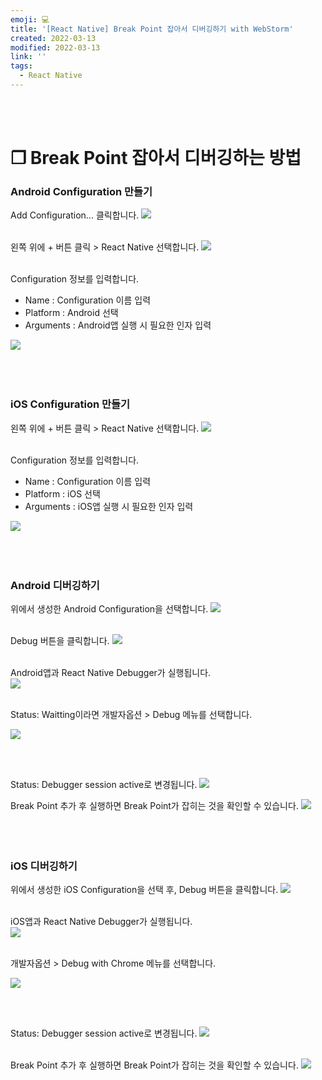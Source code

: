 ```yaml
---
emoji: 💻
title: '[React Native] Break Point 잡아서 디버깅하기 with WebStorm'
created: 2022-03-13
modified: 2022-03-13
link: ''
tags:
  - React Native
---
```

<br></br>





# **❐ Break Point 잡아서 디버깅하는 방법**
### **Android Configuration 만들기**
Add Configuration... 클릭합니다.
![](/assets/react-native-debug-with-webstorm1.png)
<br></br>

왼쪽 위에 + 버튼 클릭 > React Native 선택합니다.
![](/assets/react-native-debug-with-webstorm2.png)
<br></br>

Configuration 정보를 입력합니다.
- Name : Configuration 이름 입력
- Platform : Android 선택
- Arguments : Android앱 실행 시 필요한 인자 입력

![](/assets/react-native-debug-with-webstorm3.png)
<br></br><br></br>





### **iOS Configuration 만들기**
왼쪽 위에 + 버튼 클릭 > React Native 선택합니다.
![](/assets/react-native-debug-with-webstorm4.png)
<br></br>

Configuration 정보를 입력합니다.
- Name : Configuration 이름 입력
- Platform : iOS 선택
- Arguments : iOS앱 실행 시 필요한 인자 입력

![](/assets/react-native-debug-with-webstorm5.png)
<br></br><br></br>





### **Android 디버깅하기**
위에서 생성한 Android Configuration을 선택합니다.
![](/assets/react-native-debug-with-webstorm6.png)
<br></br>

Debug 버튼을 클릭합니다.
![](/assets/react-native-debug-with-webstorm7.png)
<br></br>

Android앱과 React Native Debugger가 실행됩니다.  
![](/assets/react-native-debug-with-webstorm8.png)
<br></br>

Status: Waitting이라면 개발자옵션 > Debug 메뉴를 선택합니다.

<div style="width:400px; display: block">

![](/assets/react-native-debug-with-webstorm9.png)

</div>
<br></br>

Status: Debugger session active로 변경됩니다.
![](/assets/react-native-debug-with-webstorm10.png)

Break Point 추가 후 실행하면 Break Point가 잡히는 것을 확인할 수 있습니다.
![](/assets/react-native-debug-with-webstorm11.png)
<br></br><br></br>





### **iOS 디버깅하기**
위에서 생성한 iOS Configuration을 선택 후, Debug 버튼을 클릭합니다.
![](/assets/react-native-debug-with-webstorm16.png)
<br></br>

iOS앱과 React Native Debugger가 실행됩니다.  
![](/assets/react-native-debug-with-webstorm12.png)
<br></br>

개발자옵션 > Debug with Chrome 메뉴를 선택합니다.

<div style="width:400px; display: block">

![](/assets/react-native-debug-with-webstorm13.png)

</div>
<br></br>

Status: Debugger session active로 변경됩니다.
![](/assets/react-native-debug-with-webstorm14.png)
<br></br>

Break Point 추가 후 실행하면 Break Point가 잡히는 것을 확인할 수 있습니다.
![](/assets/react-native-debug-with-webstorm15.png)
<br></br><br></br>
